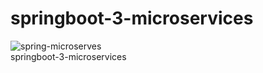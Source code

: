 # springboot-3-microservices
![spring-microserves](https://user-images.githubusercontent.com/85808835/234163270-f1883811-72ab-4a62-9ea9-ef9f2a0eae16.png)
<br>
springboot-3-microservices

